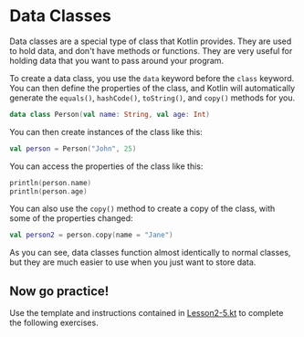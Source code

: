# Data Classes

Data classes are a special type of class that Kotlin provides. They are used to hold data, and don't have methods or functions. They are very useful for holding data that you want to pass around your program.

To create a data class, you use the `data` keyword before the `class` keyword. You can then define the properties of the class, and Kotlin will automatically generate the `equals()`, `hashCode()`, `toString()`, and `copy()` methods for you.

```kotlin
data class Person(val name: String, val age: Int)
```

You can then create instances of the class like this:

```kotlin
val person = Person("John", 25)
```

You can access the properties of the class like this:

```kotlin
println(person.name)
println(person.age)
```

You can also use the `copy()` method to create a copy of the class, with some of the properties changed:

```kotlin
val person2 = person.copy(name = "Jane")
```

As you can see, data classes function almost identically to normal classes, but they are much easier to use when you just want to store data.

## Now go practice!
Use the template and instructions contained in [Lesson2-5.kt](Lesson2-5.kt) to complete the following exercises.